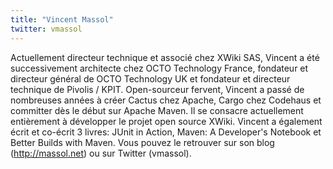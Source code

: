 ```yaml
---
title: "Vincent Massol"
twitter: vmassol
---
```


Actuellement directeur technique et associé chez XWiki SAS, Vincent a été successivement architecte chez OCTO Technology France, fondateur et directeur général de OCTO Technology UK et fondateur et directeur technique de Pivolis / KPIT. Open-sourceur fervent, Vincent a passé de nombreuses années à créer Cactus chez Apache, Cargo chez Codehaus et committer dès le début sur Apache Maven. Il se consacre actuellement entièrement à développer le projet open source XWiki. Vincent a également écrit et co-écrit 3 livres: JUnit in Action, Maven: A Developer's Notebook et Better Builds with Maven. Vous pouvez le retrouver sur son blog (http://massol.net) ou sur Twitter (vmassol).
